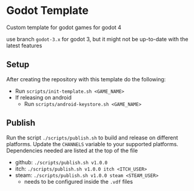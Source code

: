 # Godot Template

Custom template for godot games for godot 4

use branch `godot-3.x` for godot 3, but it might not be up-to-date with the latest features

## Setup

After creating the repository with this template do the following:

- Run `scripts/init-template.sh <GAME_NAME>`
- If releasing on android
  - Run `scripts/android-keystore.sh <GAME_NAME>`

## Publish

Run the script `./scripts/publish.sh` to build and release on different platforms.
Update the `CHANNELS` variable to your supported platforms.
Dependencies needed are listed at the top of the file

- github: `./scripts/publish.sh v1.0.0`
- itch: `./scripts/publish.sh v1.0.0 itch <ITCH_USER>`
- steam: `./scripts/publish.sh v1.0.0 steam <STEAM_USER>`
  - needs to be configured inside the `.vdf` files